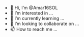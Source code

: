 - 👋 Hi, I’m @Amar16SOL
- 👀 I’m interested in ...
- 🌱 I’m currently learning ...
- 💞️ I’m looking to collaborate on ...
- 📫 How to reach me ...

<!---
Amar16SOL/Amar16SOL is a ✨ special ✨ repository because its `README.md` (this file) appears on your GitHub profile.
You can click the Preview link to take a look at your changes.
--->

